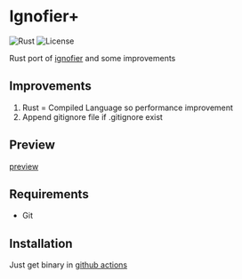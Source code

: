 # Ignofier+
![Rust](https://img.shields.io/badge/language-rust-1976d2?style=for-the-badge&logo=rust)
![License](https://img.shields.io/badge/license-bsd-green?style=for-the-badge)

Rust port of [ignofier](https://github.com/sujang958/ignofier) and some improvements

## Improvements

1. Rust = Compiled Language so performance improvement
2. Append gitignore file if .gitignore exist

## Preview
[preview](https://user-images.githubusercontent.com/74066467/218827465-fd8c335b-0ab1-4b01-9ce2-cd5ffc6fb863.mp4)


## Requirements

- Git

## Installation

Just get binary in [github actions](https://github.com/MisileLab/ignofierplus/actions/workflows/build.yml)

